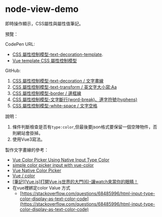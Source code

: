 # node-view-demo
即時操作顯示，CSS屬性與屬性值筆記。

預覽：

CodePen URL: 
  - [CSS 屬性控制模型-text-decoration-template](https://codepen.io/april808/pen/VwEwqzv).
  - [Vue template CSS 屬性控制模型](https://codepen.io/april808/full/PoyoQgL)

GitHub: 

1. [CSS 屬性控制模型-text-decoration / 文字畫線](https://april808.github.io/notes-view-demo/demo/text-decoration/dist/index.html)
1. [CSS 屬性控制模型-text-transform / 英文字大小寫:Aa](https://april808.github.io/notes-view-demo/demo/text-transform/dist/index.html)
1. [CSS 屬性控制模型-border / 邊框線](https://april808.github.io/notes-view-demo/demo/border/dist/index.html)
1. [CSS 屬性控制模型-文字斷行(word-break)、連字符號(hyphens)](https://april808.github.io/notes-view-demo/demo/word-break/dist/index.html)
1. [CSS 屬性控制模型-white-space / 文字空格](https://april808.github.io/notes-view-demo/demo/white-space/dist/index.html)


說明：

1. 條件判斷檢查是否有`type:color`,但最後要json格式要保留一個空陣物件，否則網站會掛掉。 
1. 使用Vue3寫法。

 
製作文字畫線的參考：
- [Vue Color Picker Using Native Input Type Color](https://morioh.com/p/8594cd5d27c7)
- [simple color picker input with vue-color](https://codepen.io/brownsugar/pen/NaGPKy)
- [Vue Native Color Picker](https://dcustodio.github.io/vue-native-color-picker/)
- [Vue / color](https://vuejsexamples.com/tag/color/)
- [[筆記][Vue.js]打開Vue.js世界的大門(6)-讓watch來當你的眼睛！](https://ithelp.ithome.com.tw/articles/10198961)
- 在vue裡綁定color Value 方式
	- [https://stackoverflow.com/questions/68485996/html-input-type-color-display-as-text-color-code](https://stackoverflow.com/questions/68485996/html-input-type-color-display-as-text-color-code)
